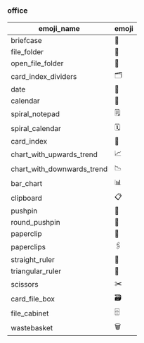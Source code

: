 ### office 

|emoji_name|emoji|
|---|---|
|briefcase|:briefcase:|
|file_folder|:file_folder:|
|open_file_folder|:open_file_folder:|
|card_index_dividers|:card_index_dividers:|
|date|:date:|
|calendar|:calendar:|
|spiral_notepad|:spiral_notepad:|
|spiral_calendar|:spiral_calendar:|
|card_index|:card_index:|
|chart_with_upwards_trend|:chart_with_upwards_trend:|
|chart_with_downwards_trend|:chart_with_downwards_trend:|
|bar_chart|:bar_chart:|
|clipboard|:clipboard:|
|pushpin|:pushpin:|
|round_pushpin|:round_pushpin:|
|paperclip|:paperclip:|
|paperclips|:paperclips:|
|straight_ruler|:straight_ruler:|
|triangular_ruler|:triangular_ruler:|
|scissors|:scissors:|
|card_file_box|:card_file_box:|
|file_cabinet|:file_cabinet:|
|wastebasket|:wastebasket:|
